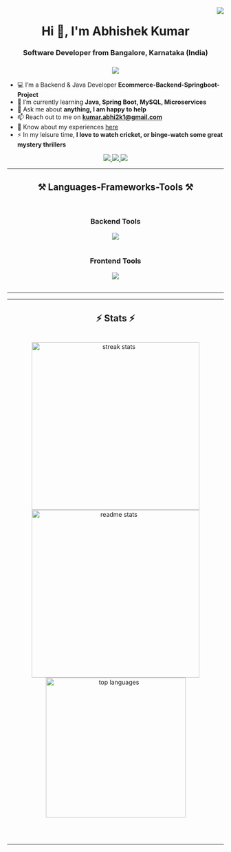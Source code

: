 <img align="right" src="https://visitor-badge.laobi.icu/badge?page_id=abhishek2k21.abhishek2k21" />  
<h1 align="center">Hi 👋, I'm Abhishek Kumar</h1>  
  
<h3 align="center">Software Developer from Bangalore, Karnataka (India)</h3>  
  
<h3 align="center">  
    <img src="https://readme-typing-svg.herokuapp.com/?font=Arial&size=35&color=FF0000&center=true&vCenter=true&width=650&height=70&duration=4000&lines=Backend+%26+Java+Developer+👨‍💻;Passionate+to+develop+scalable+products;Always+learning+new+things!" />  
</h3>  
  
- 💻 I’m a Backend & Java Developer **Ecommerce-Backend-Springboot-Project**  
- 🌱 I’m currently learning **Java, Spring Boot, MySQL, Microservices**  
- 💬 Ask me about **anything, I am happy to help**  
- 📫 Reach out to me on **kumar.abhi2k1@gmail.com**  
- 📄 Know about my experiences [here](https://drive.google.com/file/d/19DRijy16OcA0sRu4sVdGhqyp01xC9qH5/view?usp=drivesdk)  
- ⚡ In my leisure time, **I love to watch cricket, or binge-watch some great mystery thrillers**

 
<div align="center"> 
  <a href="kumar.abhi2k1@gmail.com">
    <img src="https://img.shields.io/badge/Gmail-333333?style=for-the-badge&logo=gmail&logoColor=red" />
  </a>
  <a href="https://linkedin.com/in/abhishek-kumar-029625240" target="_blank">
    <img src="https://img.shields.io/badge/LinkedIn-0077B5?style=for-the-badge&logo=linkedin&logoColor=white" target="_blank" />
  </a>
  <a href="https://www.hackerrank.com/profile/abhiall2k19" target="_blank">
     <img src="https://img.shields.io/badge/HackerRank-2EC866?style=for-the-badge&logo=hackerrank&logoColor=white" target="_blank" />
  </a>
</div>

 <hr/>
 
<h2 align="center">⚒️ Languages-Frameworks-Tools ⚒️</h2>
<br/>
<div align="center">
    <!-- Backend Tools -->
    <h3>Backend Tools</h3>
    <img src="https://skillicons.dev/icons?i=java,spring,docker,mysql,postman"/>
    <br/><br/>
    <!-- Frontend Tools -->
    <h3>Frontend Tools</h3>
    <img src="https://skillicons.dev/icons?i=html,css,angular,javascript,firebase"/>
</div>


<br/>
<hr/>

<hr/>

<h2 align="center">⚡ Stats ⚡</h2>
<br>
<div align="center">
  <img width=390 src="https://github-readme-streak-stats-salesp07.vercel.app/?user=abhishek2k21&count_private=true&theme=react&border_radius=10" alt="streak stats"/>
  <img width=390 src="https://github-readme-stats-salesp07.vercel.app/api?username=abhishek2k21&count_private=true&show_icons=true&theme=react&rank_icon=github&border_radius=10" alt="readme stats" />
  <br/>
  <img width=325 align="center" src="https://github-readme-stats-salesp07.vercel.app/api/top-langs/?username=abhishek2k21&layout=compact&theme=react&border_radius=10" alt="top languages"/>
</div>


<br/><br/>

<hr/>

<br/>



<br/>
